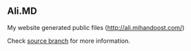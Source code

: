 ## Ali.MD
My website generated public files (http://ali.mihandoost.com/)  


Check [source branch](https://github.com/AliMD/alimd.github.io/tree/source) for more information.
